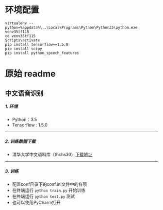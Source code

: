 # 环境配置

```
virtualenv --python=%appdata%\..\Local\Programs\Python\Python35\python.exe venv35tf115
cd venv35tf115
Scripts\activate
pip install tensorflow==1.5.0
pip install scipy
pip install python_speech_features
```



# 原始 readme

## 中文语音识别

##### 1. 环境
- Python：3.5
- Tensorflow : 1.5.0

------

##### 2. 训练数据下载
- 清华大学中文语料库（thchs30）[下载地址](http://www.openslr.org/18/)

------

##### 3. 训练
- 配置conf目录下的conf.ini文件中的各项
- 在终端运行 ```python train.py``` 开始训练
- 在终端运行 ```python test.py``` 测试
- 也可以使用PyCharm打开

